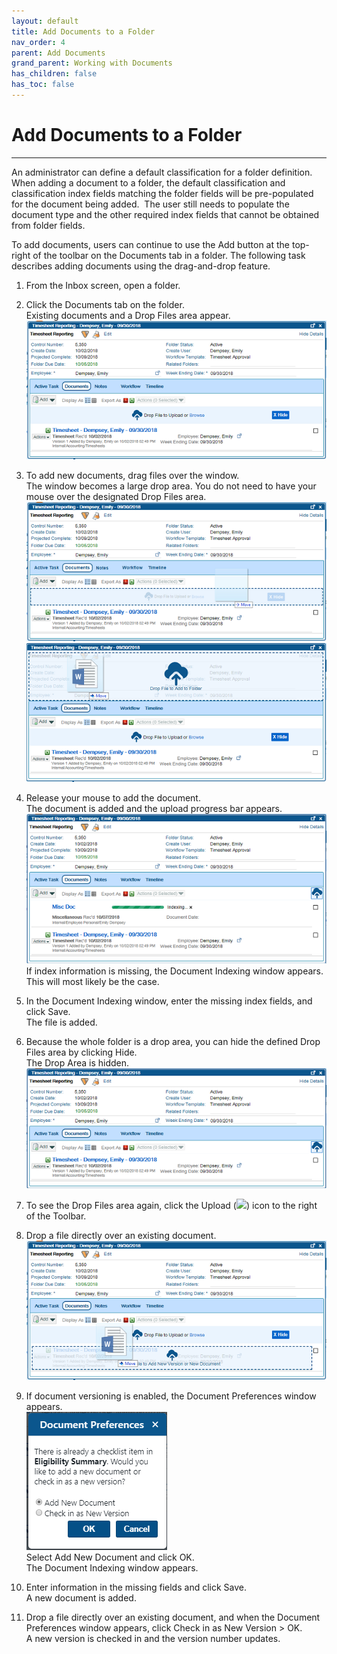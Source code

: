 ```yaml
---
layout: default
title: Add Documents to a Folder
nav_order: 4
parent: Add Documents
grand_parent: Working with Documents
has_children: false
has_toc: false
---
```

# Add Documents to a Folder
---
An administrator can define a default classification for a folder definition. When adding a document to a folder, the default classification and classification index fields matching the folder fields will be pre-populated for the document being added.  The user still needs to populate the document type and the other required index fields that cannot be obtained from folder fields.

To add documents, users can continue to use the Add button at the top-right of the toolbar on the Documents tab in a folder. The following task describes adding documents using the drag-and-drop feature.   

1. From the Inbox screen, open a folder.

2. Click the Documents tab on the folder.  
Existing documents and a Drop Files area appear.  
![](/assets/images/folder-documents-QAction.png)

3. To add new documents, drag files over the window.  
The window becomes a large drop area. You do not need to have your mouse over the designated Drop Files area.  
![](/assets/images/folder-add-document-zone1-QAction.png)
![](/assets/images/folder-add-document-zone2-QAction.png)

4. Release your mouse to add the document.  
The document is added and the upload progress bar appears.
![](/assets/images/folder-document-indexing-QAction.png)  
If index information is missing, the Document Indexing window appears.  This will most likely be the case.

5. In the Document Indexing window, enter the missing index fields, and click Save.   
The file is added.

6. Because the whole folder is a drop area, you can hide the defined Drop Files area by clicking Hide.  
The Drop Area is hidden.  
![](/assets/images/folder-drop-area-hidden-QAction.PNG)

7. To see the Drop Files area again, click the Upload (![](assets/images/images/5.1/upload-icon.PNG)) icon to the right of the Toolbar.

8. Drop a file directly over an existing document.
![](/assets/images/folder-add-over-existing-QAction.PNG)

9. If document versioning is enabled, the Document Preferences window appears.  
![](/assets/images/document-preferences-window.PNG)  
Select Add New Document and click OK.  
The Document Indexing window appears.

10. Enter information in the missing fields and click Save.  
A new document is added.

11. Drop a file directly over an existing document, and when the Document Preferences window appears, click Check in as New Version > OK.  
A new version is checked in and the version number updates.